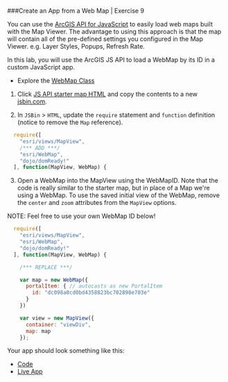 ###Create an App from a Web Map | Exercise 9 

You can use the [ArcGIS API for JavaScript](https://developers.arcgis.com/javascript/) to easily load web maps built with the Map Viewer. The advantage to using this approach is that the map will contain all of the pre-defined settings you configured in the Map Viewer. e.g. Layer Styles, Popups, Refresh Rate.

In this lab, you will use the ArcGIS JS API to load a WebMap by its ID in a custom JavaScript app. 

* Explore the [WebMap Class](https://developers.arcgis.com/javascript/latest/api-reference/esri-WebMap.html)


1. Click [JS API starter map HTML](../../jsapi/create_starter_map/index.html) and copy the contents to a new [jsbin.com](http://jsbin.com).

2. In `JSBin` > `HTML`, update the `require` statement and `function` definition (notice to remove the `Map` reference).

```javascript
  require([
    "esri/views/MapView",
    /*** ADD ***/
    "esri/WebMap",
    "dojo/domReady!"
  ], function(MapView, WebMap) {
```

3. Open a WebMap into the MapView using the WebMapID. Note that the code is really similar to the starter map, but in place of a Map we're using a WebMap. To use the saved initial view of the WebMap, remove the `center` and `zoom` attributes from the `MapView` options.
	
  NOTE: Feel free to use your own WebMap ID below!

```javascript
  require([
    "esri/views/MapView",
    "esri/WebMap",
    "dojo/domReady!"
  ], function(MapView, WebMap) {

    /*** REPLACE ***/

    var map = new WebMap({
      portalItem: { // autocasts as new PortalItem
        id: "dc098a0cd0bd4358823bc702898e703e"
      }
    })

    var view = new MapView({
      container: "viewDiv",
      map: map
    });
```

Your app should look something like this:
 * [Code](https://github.com/jofraley/Hacking_JavaScript/blob/master/labs/webmap_apps/create_jsapi_app/js411_app.html)
 * [Live App](http://jofraley.github.io/Hacking_JavaScript/labs/webmap_apps/create_jsapi_app/index.html)

